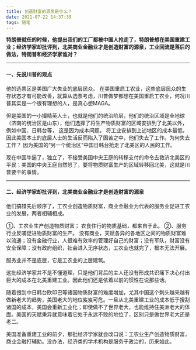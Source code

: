 ```yaml
---
title: 创造财富的源泉是什么？
date: 2021-07-22 14:37:39
tags: 随笔
---
```




**特朗普就任的时候，他提出我们的工厂都被中国人抢走了，特朗普想在美国重建工业；经济学家却批评到，北美商业金融业才是创造财富的源泉，工业回流是落后的做法，特朗普和经济学家谁对？**

---

#### 一、先说川普的观点

他的选票区是美国广大失业的底层民众。 在美国重启工农业，这些底层民众的生存状态才有可能改善，就算从选票考虑，川普做梦都想在美国重启工农业，何况川普其实是一个很有理想的人，是真心想MAGA。

但是美国的一小撮精英人士，也就是他们的统治阶层，他们的统治区域是全地球（济南的统治区是山东），他们选择了将生产物质财富的区域安排到了北美以外，例如中国、日韩台等， 这是因为成本问题。 将工业安排到上述地区的成本最低。 因此美国本土的底层人士的生活反而陷入了困苦之中，他们失去了工作。为何失去工作？ 因为美国的“另一个统治区”中国日韩台抢走了北美区的人民的工作。

现在中国牛逼了，独立了，不接受美国中央王庭的转移支付的命令去救济北美区的平民；美国的中央王庭自然怒了，要将物质财富生产的区域转移回北美，这就是川普要干的事情。

-----------------

#### 二、经济学家却批评到，北美商业金融业才是创造财富的源泉
他们搞错先后顺序了，工农业创造物质财富，商业金融业为代表的服务业促进工农业的发展，两者相辅相成。

①、工农业生产创造物质财富；  衣食住行的物质基础，都来自于此。
②、服务行业反哺促进物质财富的生产。  没有商业，天赋各异的各地区之间的物质财富难以流通；没有金融行业，人很难有效率的管理好自己的财富；没有军队，财富没有安全保障；没有政府组织，社会进入无序状态，工农业也就完了，根本无法开展。

服务业并不是底层，它是工农业的上层建筑。

这批经济学家并不是不懂道理，只是他们背后的主人还没有形成共识痛下决心付出巨大的成本在北美重建工业。因此他们还是依着以前的惯性在说那些话。

随着搜刮中日韩台欧印巴等诸国物质财富的难度增加，尤其中国这个刺头越来越有做新老大的趋势，美国老大的地位岌岌可危。一旦从北美重建工业的成本低于搜刮诸国的成本，美国会重新工业化；即使做不了世界老大，也能维持住美洲老大的体面。美国的天赋秉异就意味着它处于永远不败的地位了，区别只是做世界老大还是老二。

美国准备重建工业的前夕，那批经济学家就会改口说：工农业生产创造物质财富，商业金融打辅助。没办法，经济类的学术机构是服务于政治的，历来如此。

